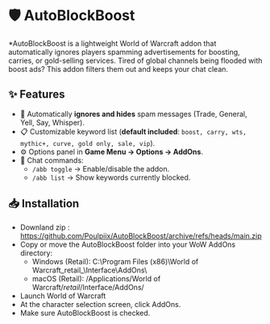 # 🛡️ AutoBlockBoost
*AutoBlockBoost is a lightweight World of Warcraft addon that automatically ignores players spamming advertisements for boosting, carries, or gold-selling services. Tired of global channels being flooded with boost ads? This addon filters them out and keeps your chat clean.

## ✨ Features
- 🚫 Automatically **ignores and hides** spam messages (Trade, General, Yell, Say, Whisper).
- 📋 Customizable keyword list (**default included**: `boost, carry, wts, mythic+, curve, gold only, sale, vip`).
- ⚙️ Options panel in **Game Menu → Options → AddOns**.
- 💬 Chat commands:
  - `/abb toggle` → Enable/disable the addon.
  - `/abb list` → Show keywords currently blocked.

## 📥 Installation
- Downland zip : https://github.com/Poulpiix/AutoBlockBoost/archive/refs/heads/main.zip
- Copy or move the AutoBlockBoost folder into your WoW AddOns directory:
  - Windows (Retail): C:\Program Files (x86)\World of Warcraft\_retail_\Interface\AddOns\
  - macOS (Retail): /Applications/World of Warcraft/_retail_/Interface/AddOns/
- Launch World of Warcraft
- At the character selection screen, click AddOns.
- Make sure AutoBlockBoost is checked.
